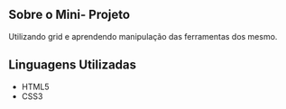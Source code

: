 
## Sobre o Mini- Projeto

Utilizando grid e aprendendo manipulação das ferramentas dos mesmo.

## Linguagens Utilizadas

- HTML5
- CSS3